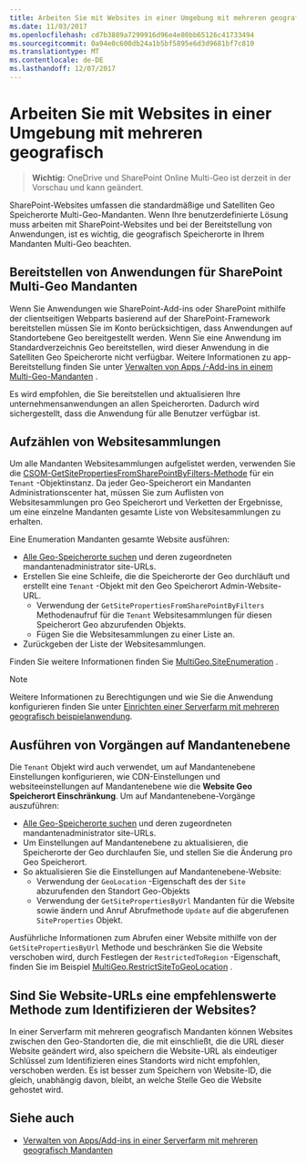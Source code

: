 ```yaml
---
title: Arbeiten Sie mit Websites in einer Umgebung mit mehreren geografisch
ms.date: 11/03/2017
ms.openlocfilehash: cd7b3889a7299916d96e4e80bb65126c41733494
ms.sourcegitcommit: 0a94e0c600db24a1b5bf5895e6d3d9681bf7c810
ms.translationtype: MT
ms.contentlocale: de-DE
ms.lasthandoff: 12/07/2017
---
```

# <a name="work-with-sites-in-a-multi-geo-environment"></a>Arbeiten Sie mit Websites in einer Umgebung mit mehreren geografisch

> **Wichtig:** OneDrive und SharePoint Online Multi-Geo ist derzeit in der Vorschau und kann geändert.

SharePoint-Websites umfassen die standardmäßige und Satelliten Geo Speicherorte Multi-Geo-Mandanten. Wenn Ihre benutzerdefinierte Lösung muss arbeiten mit SharePoint-Websites und bei der Bereitstellung von Anwendungen, ist es wichtig, die geografisch Speicherorte in Ihrem Mandanten Multi-Geo beachten. 

## <a name="deploying-applications-to-multi-geo-sharepoint-tenants"></a>Bereitstellen von Anwendungen für SharePoint Multi-Geo Mandanten
Wenn Sie Anwendungen wie SharePoint-Add-ins oder SharePoint mithilfe der clientseitigen Webparts basierend auf der SharePoint-Framework bereitstellen müssen Sie im Konto berücksichtigen, dass Anwendungen auf Standortebene Geo bereitgestellt werden. Wenn Sie eine Anwendung im Standardverzeichnis Geo bereitstellen, wird dieser Anwendung in die Satelliten Geo Speicherorte nicht verfügbar. Weitere Informationen zu app-Bereitstellung finden Sie unter [Verwalten von Apps /-Add-ins in einem Multi-Geo-Mandanten](multigeo-apps.md) .

Es wird empfohlen, die Sie bereitstellen und aktualisieren Ihre unternehmensanwendungen an allen Speicherorten. Dadurch wird sichergestellt, dass die Anwendung für alle Benutzer verfügbar ist.

## <a name="enumerating-site-collections"></a>Aufzählen von Websitesammlungen
Um alle Mandanten Websitesammlungen aufgelistet werden, verwenden Sie die [CSOM-GetSitePropertiesFromSharePointByFilters-Methode](https://msdn.microsoft.com/en-us/library/microsoft.online.sharepoint.tenantadministration.tenant.getsitepropertiesfromsharepointbyfilters.aspx) für ein `Tenant` -Objektinstanz. Da jeder Geo-Speicherort ein Mandanten Administrationscenter hat, müssen Sie zum Auflisten von Websitesammlungen pro Geo Speicherort und Verketten der Ergebnisse, um eine einzelne Mandanten gesamte Liste von Websitesammlungen zu erhalten.

Eine Enumeration Mandanten gesamte Website ausführen:

- [Alle Geo-Speicherorte suchen](multigeo-discovery.md) und deren zugeordneten mandantenadministrator site-URLs.
- Erstellen Sie eine Schleife, die die Speicherorte der Geo durchläuft und erstellt eine `Tenant` -Objekt mit den Geo Speicherort Admin-Website-URL.
    - Verwendung der `GetSitePropertiesFromSharePointByFilters` Methodenaufruf für die `Tenant` Websitesammlungen für diesen Speicherort Geo abzurufenden Objekts.
    - Fügen Sie die Websitesammlungen zu einer Liste an.
- Zurückgeben der Liste der Websitesammlungen.

Finden Sie weitere Informationen finden Sie [MultiGeo.SiteEnumeration](https://github.com/SharePoint/PnP/tree/dev/Samples/MultiGeo.SiteEnumeration) .

> [!NOTE] 
> Weitere Informationen zu Berechtigungen und wie Sie die Anwendung konfigurieren finden Sie unter [Einrichten einer Serverfarm mit mehreren geografisch beispielanwendung](multigeo-sampleapplicationsetup.md).

## <a name="performing-tenant-level-operations"></a>Ausführen von Vorgängen auf Mandantenebene
Die `Tenant` Objekt wird auch verwendet, um auf Mandantenebene Einstellungen konfigurieren, wie CDN-Einstellungen und websiteeinstellungen auf Mandantenebene wie die **Website Geo Speicherort Einschränkung**. Um auf Mandantenebene-Vorgänge auszuführen:

- [Alle Geo-Speicherorte suchen](multigeo-discovery.md) und deren zugeordneten mandantenadministrator site-URLs.
- Um Einstellungen auf Mandantenebene zu aktualisieren, die Speicherorte der Geo durchlaufen Sie, und stellen Sie die Änderung pro Geo Speicherort.
- So aktualisieren Sie die Einstellungen auf Mandantenebene-Website: 
    - Verwendung der `GeoLocation` -Eigenschaft des der `Site` abzurufenden den Standort Geo-Objekts 
    - Verwendung der `GetSitePropertiesByUrl` Mandanten für die Website sowie ändern und Anruf Abrufmethode `Update` auf die abgerufenen `SiteProperties` Objekt.

Ausführliche Informationen zum Abrufen einer Website mithilfe von der `GetSitePropertiesByUrl` Methode und beschränken Sie die Website verschoben wird, durch Festlegen der `RestrictedToRegion` -Eigenschaft, finden Sie im Beispiel [MultiGeo.RestrictSiteToGeoLocation](https://github.com/SharePoint/PnP/tree/dev/Samples/MultiGeo.RestrictSiteToGeoLocation) . 

## <a name="are-site-urls-a-good-way-to-identify-sites"></a>Sind Sie Website-URLs eine empfehlenswerte Methode zum Identifizieren der Websites?
In einer Serverfarm mit mehreren geografisch Mandanten können Websites zwischen den Geo-Standorten die, die mit einschließt, die die URL dieser Website geändert wird, also speichern die Website-URL als eindeutiger Schlüssel zum Identifizieren eines Standorts wird nicht empfohlen, verschoben werden. Es ist besser zum Speichern von Website-ID, die gleich, unabhängig davon, bleibt, an welche Stelle Geo die Website gehostet wird. 


## <a name="see-also"></a>Siehe auch
- [Verwalten von Apps/Add-ins in einer Serverfarm mit mehreren geografisch Mandanten](multigeo-apps.md)

